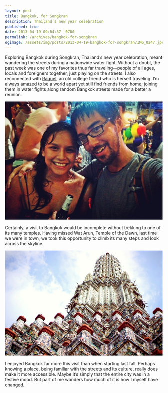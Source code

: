 ```yaml
---
layout: post
title: Bangkok, for Songkran
description: Thailand’s new year celebration
published: true
date: 2013-04-19 09:04:37 -0700
permalink: /archives/bangkok-for-songkran
ogimage: /assets/img/posts/2013-04-19-bangkok-for-songkran/IMG_0247.jpeg
---
```

Exploring Bangkok during Songkran, Thailand’s new year celebration, meant wandering the streets during a nationwide water fight. Without a doubt, the past week was one of my favorites thus far traveling—people of all ages, locals and foreigners together, just playing on the streets. I also reconnected with [Raquel][1], an old college friend who is herself traveling. I’m always amazed to be a world apart yet still find friends from home; joining them in water fights along random Bangkok streets made for a better a reunion.

![Raquel and Benjamin on Khao San Road][2] 

Certainly, a visit to Bangkok would be incomplete without trekking to one of its many temples. Having missed Wat Arun, Temple of the Dawn, last time we were in town, we took this opportunity to climb its many steps and look across the skyline.

![Wat Arun, Temple of the Dawn][3] 

I enjoyed Bangkok far more this visit than when starting last fall. Perhaps knowing a place, being familiar with the streets and its culture, really does make it more accessible. Maybe it’s simply that the entire city was in a festive mood. But part of me wonders how much of it is how I myself have changed.

[1]: http://www.globaltumbleweed.com/
[2]: /assets/img/posts/2013-04-19-bangkok-for-songkran/IMG_0247.jpeg
[3]: /assets/img/posts/2013-04-19-bangkok-for-songkran/IMG_0248.jpeg